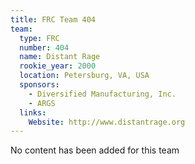 ```yaml
---
title: FRC Team 404
team:
  type: FRC
  number: 404
  name: Distant Rage
  rookie_year: 2000
  location: Petersburg, VA, USA
  sponsors:
    - Diversified Manufacturing, Inc.
    - ARGS
  links:
    Website: http://www.distantrage.org
---
```

No content has been added for this team